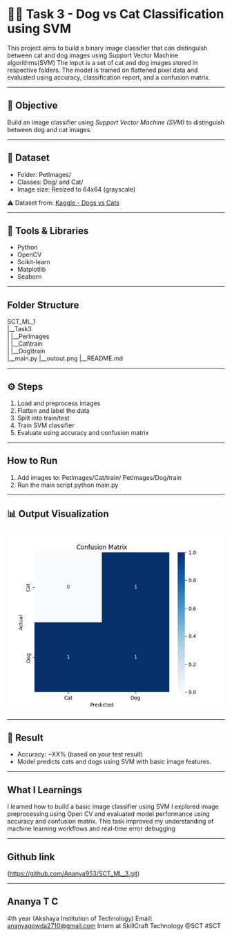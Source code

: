 # 🐶🐱 Task 3 - Dog vs Cat Classification using SVM

This project aims to build a binary image classifier that can distinguish between cat and dog images using Support Vector Machine algorithms(SVM) The input is a set of cat and dog images stored in respective folders. The model is trained on flattened pixel data and evaluated using accuracy, classification report, and a confusion matrix.

---

## 📌 Objective

Build an image classifier using *Support Vector Machine (SVM)* to distinguish between dog and cat images.

---

## 📁 Dataset

- Folder: PetImages/
- Classes: Dog/ and Cat/
- Image size: Resized to 64x64 (grayscale)

⚠ Dataset from: [Kaggle - Dogs vs Cats](https://www.kaggle.com/c/dogs-vs-cats/data)  

---

## 🧰 Tools & Libraries

- Python
- OpenCV
- Scikit-learn
- Matplotlib
- Seaborn

---

## Folder Structure

SCT_ML_1\
|__Task3\
|  |__PerImages\
|     |__Cat\train\
|     |__Dog\train\
|__main.py
|__outout.png
|__README.md

---

## ⚙ Steps

1. Load and preprocess images
2. Flatten and label the data
3. Split into train/test
4. Train SVM classifier
5. Evaluate using accuracy and confusion matrix

---

## How to Run

1. Add images to:
   PetImages/Cat/train/
   PetImages/Dog/train
2. Run the main script
   python main.py

---

## 📊 Output Visualization

![Confusion Matrix](output.png)

---

## 🎯 Result

- Accuracy: ~XX% (based on your test result)
- Model predicts cats and dogs using SVM with basic image features.

---

## What I Learnings

I learned how to build a basic image classifier using SVM I explored image preprocessing using Open CV and evaluated model performance using accuracy and confusion matrix. This task improved my understanding of machine learning workflows and real-time error debugging

---

## Github link

(https://github.com/Ananya953/SCT_ML_3.git)

---

## **Ananya T C**
4th year (Akshaya Institution of Technology)
Email: ananyagowda2710@gmail.com
Intern at SkillCraft Technology
@SCT #SCT
